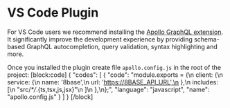 # VS Code Plugin

For VS Code users we recommend installing the [Apollo GraphQL extension](https://marketplace.visualstudio.com/items?itemName=apollographql.vscode-apollo). It significantly improve the development experience by providing schema-based GraphQL autocompletion, query validation, syntax highlighting and more.

Once you installed the plugin create file `apollo.config.js` in the root of the project: \[block:code\] { "codes": \[ { "code": "module.exports = {\n client: {\n service: {\n name: '8base',\n url: '[https://8BASE\_API\_URL',\n](https://8BASE_API_URL',\n) },\n includes: \[\n \"src/_\*/_.{ts,tsx,js,jsx}\"\n \]\n },\n};", "language": "javascript", "name": "apollo.config.js" } \] } \[/block\]

